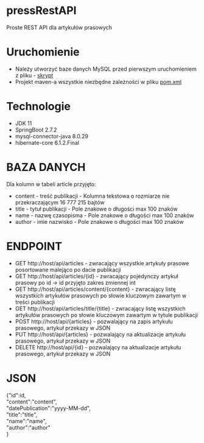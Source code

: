 # pressRestAPI
Proste REST API dla artykułów prasowych

# Uruchomienie
  - Należy utworzyć baze danych MySQL przed pierwszym uruchomieniem z pliku - <a href="https://github.com/SzubaKamil/pressRestAPI/blob/main/databaseScript/createMySQLDatabase.txt">skrypt</a>
  - Projekt maven-a wszystkie niezbędne zależności w pliku <a href="https://github.com/SzubaKamil/pressRestAPI/blob/main/pom.xml">pom.xml</a>
  
# Technologie
  - JDK 11
  - SpringBoot 2.7.2
  - mysql-connector-java 8.0.29
  - hibernate-core 6.1.2.Final
 
# BAZA DANYCH
  Dla kolumn w tabeli article przyjęto: 
  - content - treść publikacji   - Kolumna  tekstowa o rozmiarze nie przekraczającym 16 777 215 bajtów
  - title   - tytuł publikacji       - Pole znakowe o długości max 100 znaków  
  - name    - nazwę czasopisma			 - Pole znakowe o długości max 100 znaków
  - author  - imie nazwisko          - Pole znakowe o długości max 100 znaków
  
 # ENDPOINT 
  - GET http://host/api/articles                        - zwracający wszystkie artykuły prasowe posortowane malejąco po dacie publikacji
  - GET http://host/api/articles/{id}                   - zwracający pojedynczy artykuł prasowy po id -> id przyjęto zakres zmiennej int
  - GET http://host/api/articles/content/{content}      - zwracający listę wszystkich artykułów prasowych po słowie kluczowym zawartym w treści publikacji
  - GET http://host/api/articles/title/{title}          - zwracający listę wszystkich artykułów prasowych po słowie kluczowym zawartym w tytule publikacji
  - POST http://host/api/{articles}                     - pozwalający na zapis artykułu prasowego, artykuł przekazy w JSON
  - PUT http://host/api/{articles}                      - pozwalający na aktualizacje artykułu prasowego, artykuł przekazy w JSON
  - DELETE http://host/api/{id}                         - pozwalający na aktualizacje artykułu prasowego, artykuł przekazy w JSON
    
    
 # JSON
 {"id":id,  
    "content":"content",  
    "datePublication":"yyyy-MM-dd",  
    "title":"title",  
    "name":"name",  
    "author":"author"  
 }
